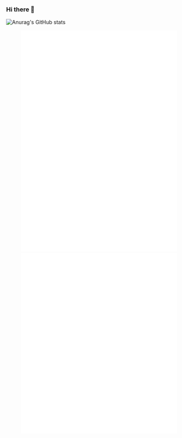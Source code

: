 ### Hi there 👋

![Anurag's GitHub stats](https://github-readme-stats.vercel.app/api?username=yuchenii&show_icons=true&theme=vue-dark&count_private=true)


<figure class="half">
    <img alt="🌱" src="https://github.com/yuchenii/yuchenii/blob/main/github-metrics.svg">
    <img alt="🌱" src="https://github.com/yuchenii/yuchenii/blob/main/github-metrics-additional.svg">
</figure>

<!-- <center class="half">
    <img alt="🌱" width="400" src="https://github.com/yuchenii/yuchenii/blob/main/github-metrics.svg">
    <img alt="🌱" width="400" src="https://github.com/yuchenii/yuchenii/blob/main/github-metrics-additional.svg">
</center> -->


<!-- ![Metrics](https://github.com/yuchenii/yuchenii/blob/main/github-metrics.svg)
![Metrics-aditional](https://github.com/yuchenii/yuchenii/blob/main/github-metrics-additional.svg) -->


<!--
[![Anurag's GitHub stats](https://github-readme-stats.vercel.app/api?username=yuchenii&show_icons=true&theme=tokyonight&count_private=true)](https://github.com/anuraghazra/github-readme-stats)
[![Top Langs](https://github-readme-stats.vercel.app/api/top-langs/?username=yuchenii&theme=tokyonight&layout=compact)](https://github.com/anuraghazra/github-readme-stats)
-->

<!--
**yuchenii/yuchenii** is a ✨ _special_ ✨ repository because its `README.md` (this file) appears on your GitHub profile.
Here are some ideas to get you started:
- 🔭 I’m currently working on ...
- 🌱 I’m currently learning ...
- 👯 I’m looking to collaborate on ...
- 🤔 I’m looking for help with ...
- 💬 Ask me about ...
- 📫 How to reach me: ...
- 😄 Pronouns: ...
- ⚡ Fun fact: ...
-->
